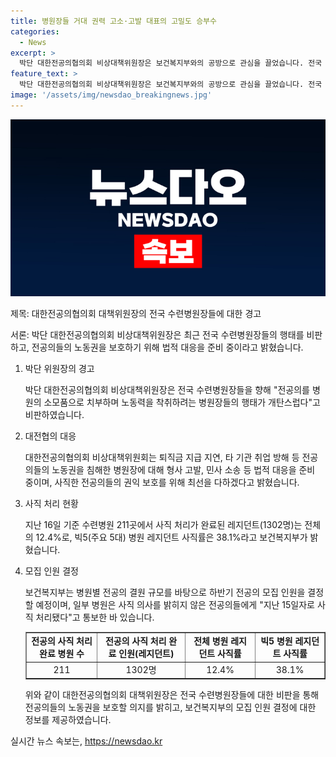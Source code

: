 ```yaml
---
title: 병원장들 거대 권력 고소·고발 대표의 고밀도 승부수
categories:
  - News
excerpt: >
  박단 대한전공의협의회 비상대책위원장은 보건복지부와의 공방으로 관심을 끌었습니다. 전국 수련병원장들에게서 전공의를 소모품 취급하고 노동력 착취로 비판을 쏟아냈습니다. 또한, 보건복지부의 전공의 모집 인원 결정 방침을 비판하며, 형사 고발, 민사 소송을 예고했습니다. 이에 따라 수련병원에서의 사직 처리가 계획된 바로 다수의 레지던트와 관련하여 논란이 일고 있습니다. 호감을 주거나 논란을 불러일으키는 행동으로 사람들의 이목을 끌었습니다.
feature_text: >
  박단 대한전공의협의회 비상대책위원장은 보건복지부와의 공방으로 관심을 끌었습니다. 전국 수련병원장들에게서 전공의를 소모품 취급하고 노동력 착취로 비판을 쏟아냈습니다. 또한, 보건복지부의 전공의 모집 인원 결정 방침을 비판하며, 형사 고발, 민사 소송을 예고했습니다. 이에 따라 수련병원에서의 사직 처리가 계획된 바로 다수의 레지던트와 관련하여 논란이 일고 있습니다. 호감을 주거나 논란을 불러일으키는 행동으로 사람들의 이목을 끌었습니다.
image: '/assets/img/newsdao_breakingnews.jpg'
---
```


<p><img src="/assets/img/newsdao_breakingnews.jpg" alt="koreaapp 속보" /></p>

<p>제목: 대한전공의협의회 대책위원장의 전국 수련병원장들에 대한 경고</p>

<p>서론:
박단 대한전공의협의회 비상대책위원장은 최근 전국 수련병원장들의 행태를 비판하고, 전공의들의 노동권을 보호하기 위해 법적 대응을 준비 중이라고 밝혔습니다.</p>

<ol>
<li><p>박단 위원장의 경고</p>

<p data-ke-size="size16">박단 대한전공의협의회 비상대책위원장은 전국 수련병원장들을 향해 "전공의를 병원의 소모품으로 치부하며 노동력을 착취하려는 병원장들의 행태가 개탄스럽다"고 비판하였습니다.</p></li>
<li><p>대전협의 대응</p>

<p data-ke-size="size16">대한전공의협의회 비상대책위원회는 퇴직금 지급 지연, 타 기관 취업 방해 등 전공의들의 노동권을 침해한 병원장에 대해 형사 고발, 민사 소송 등 법적 대응을 준비 중이며, 사직한 전공의들의 권익 보호를 위해 최선을 다하겠다고 밝혔습니다.</p></li>
<li><p>사직 처리 현황</p>

<p data-ke-size="size16">지난 16일 기준 수련병원 211곳에서 사직 처리가 완료된 레지던트(1302명)는 전체의 12.4%로, 빅5(주요 5대) 병원 레지던트 사직률은 38.1%라고 보건복지부가 밝혔습니다.</p></li>
<li><p>모집 인원 결정</p>

<p data-ke-size="size16">보건복지부는 병원별 전공의 결원 규모를 바탕으로 하반기 전공의 모집 인원을 결정할 예정이며, 일부 병원은 사직 의사를 밝히지 않은 전공의들에게 "지난 15일자로 사직 처리됐다"고 통보한 바 있습니다.</p>

<table style="width: 100%;" border="1">
    <tbody>
        <tr>
            <td style="text-align: center; height: 17px;"><b>전공의 사직 처리 완료 병원 수</b></td>
            <td style="text-align: center; height: 17px;"><b>전공의 사직 처리 완료 인원(레지던트)</b></td>
            <td style="text-align: center; height: 17px;"><b>전체 병원 레지던트 사직률</b></td>
            <td style="text-align: center; height: 17px;"><b>빅5 병원 레지던트 사직률</b></td>
        </tr>
        <tr>
            <td style="text-align: center; height: 17px;">211</td>
            <td style="text-align: center; height: 17px;">1302명</td>
            <td style="text-align: center; height: 17px;">12.4%</td>
            <td style="text-align: center; height: 17px;">38.1%</td>
        </tr>
    </tbody>
</table>

<p>위와 같이 대한전공의협의회 대책위원장은 전국 수련병원장들에 대한 비판을 통해 전공의들의 노동권을 보호할 의지를 밝히고, 보건복지부의 모집 인원 결정에 대한 정보를 제공하였습니다.</p></li>
</ol>
실시간 뉴스 속보는, <a href="https://newsdao.kr" rel="dofollow">https://newsdao.kr</a>


